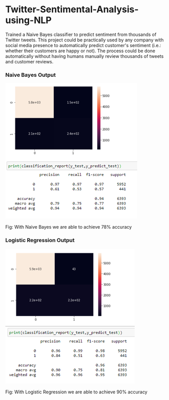 # Twitter-Sentimental-Analysis-using-NLP

Trained a Naive Bayes classifier to predict sentiment from thousands of Twitter tweets. This project could be practically used by any company with social media presence to automatically predict customer's sentiment (i.e.: whether their customers are happy or not). The process could be done automatically without having humans manually review thousands of tweets and customer reviews.

### Naive Bayes Output

![Figure 2](Images/output_NB.PNG)

Fig: With Naive Bayes we are able to achieve 78% accuracy

### Logistic Regression Output

![Figure 2](Images/output_Logistic_R.PNG)

Fig: With Logistic Regression we are able to achieve 90% accuracy
